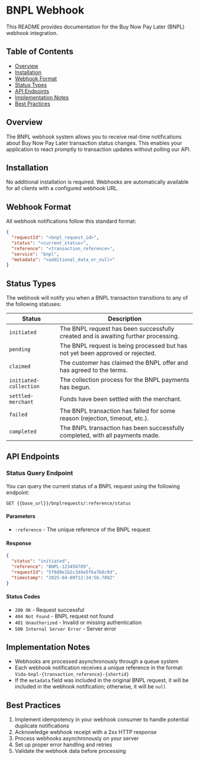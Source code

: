 # BNPL Webhook

This README provides documentation for the Buy Now Pay Later (BNPL) webhook integration.

## Table of Contents
- [Overview](#overview)
- [Installation](#installation)
- [Webhook Format](#webhook-format)
- [Status Types](#status-types)
- [API Endpoints](#api-endpoints)
- [Implementation Notes](#implementation-notes)
- [Best Practices](#best-practices)

## Overview
The BNPL webhook system allows you to receive real-time notifications about Buy Now Pay Later transaction status changes. This enables your application to react promptly to transaction updates without polling our API.

## Installation
No additional installation is required. Webhooks are automatically available for all clients with a configured webhook URL.

## Webhook Format
All webhook notifications follow this standard format:

```json
{
  "requestId": "<bnpl_request_id>",
  "status": "<current_status>",
  "reference": "<transaction_reference>",
  "service": "bnpl",
  "metadata": "<additional_data_or_null>"
}
```

## Status Types
The webhook will notify you when a BNPL transaction transitions to any of the following statuses:

| Status | Description |
|--------|-------------|
| `initiated` | The BNPL request has been successfully created and is awaiting further processing. |
| `pending` | The BNPL request is being processed but has not yet been approved or rejected. |
| `claimed` | The customer has claimed the BNPL offer and has agreed to the terms. |
| `initiated-collection` | The collection process for the BNPL payments has begun. |
| `settled-merchant` | Funds have been settled with the merchant. |
| `failed` | The BNPL transaction has failed for some reason (rejection, timeout, etc.). |
| `completed` | The BNPL transaction has been successfully completed, with all payments made. |

## API Endpoints

### Status Query Endpoint
You can query the current status of a BNPL request using the following endpoint:

```
GET {{base_url}}/bnplrequests/:reference/status
```

#### Parameters
- `:reference` - The unique reference of the BNPL request

#### Response
```json
{
  "status": "initiated",
  "reference": "BNPL-123456789",
  "requestId": "5f8d0e1b2c3d4e5f6a7b8c9d",
  "timestamp": "2025-04-09T12:34:56.789Z"
}
```

#### Status Codes
- `200 OK` - Request successful
- `404 Not Found` - BNPL request not found
- `401 Unauthorized` - Invalid or missing authentication
- `500 Internal Server Error` - Server error

## Implementation Notes
- Webhooks are processed asynchronously through a queue system
- Each webhook notification receives a unique reference in the format: `Vida-bnpl-{transaction_reference}-{shortid}`
- If the `metadata` field was included in the original BNPL request, it will be included in the webhook notification; otherwise, it will be `null`

## Best Practices
1. Implement idempotency in your webhook consumer to handle potential duplicate notifications
2. Acknowledge webhook receipt with a 2xx HTTP response
3. Process webhooks asynchronously on your server
4. Set up proper error handling and retries
5. Validate the webhook data before processing
